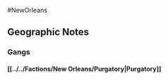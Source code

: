 #NewOrleans 

## Geographic Notes

### Gangs
#### [[../../Factions/New Orleans/Purgatory|Purgatory]]